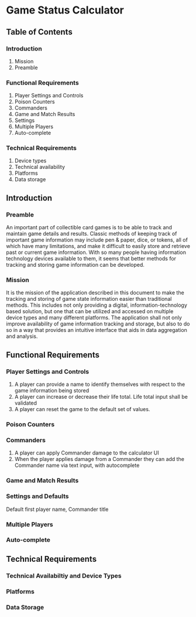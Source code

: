 # Game Status Calculator

## Table of Contents

### Introduction
1. Mission
2. Preamble

### Functional Requirements
1. Player Settings and Controls
2. Poison Counters
3. Commanders
4. Game and Match Results
5. Settings
6. Multiple Players
7. Auto-complete

### Technical Requirements
1. Device types
2. Technical availability
3. Platforms
4. Data storage

## Introduction

### Preamble

An important part of collectible card games is to be able to track and maintain game details and results. Classic methods of keeping track of important game information may include pen & paper, dice, or tokens, all of which have many limitations, and make it difficult to easily store and retrieve past or current game information. With so many people having information technology devices available to them, it seems that better methods for tracking and storing game information can be developed.

### Mission

It is the mission of the application described in this document to make the tracking and storing of game state information easier than traditional methods. This includes not only providing a digital, information-technology based solution, but one that can be utilized and accessed on multiple device types and many different platforms. The application shall not only improve availability of game information tracking and storage, but also to do so in a way that provides an intuitive interface that aids in data aggregation and analysis.

## Functional Requirements

### Player Settings and Controls
1. A player can provide a name to identify themselves with respect to the game information being stored
2. A player can increase or decrease their life total. Life total input shall be validated
3. A player can reset the game to the default set of values.
### Poison Counters

### Commanders

1. A player can apply Commander damage to the calculator UI
2. When the player applies damage from a Commander they can add the Commander name via text input, with autocomplete

### Game and Match Results

### Settings and Defaults
Default first player name, Commander title

### Multiple Players

### Auto-complete

## Technical Requirements

### Technical Availabiltiy and Device Types

### Platforms

### Data Storage


